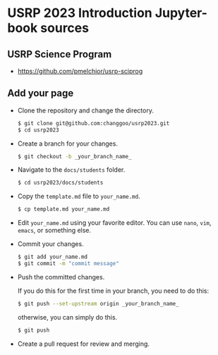# USRP 2023 Introduction Jupyter-book sources

## USRP Science Program

* https://github.com/pmelchior/usrp-sciprog

## Add your page

* Clone the repository and change the directory.

    ```sh
    $ git clone git@github.com:changgoo/usrp2023.git
    $ cd usrp2023
    ```

* Create a branch for your changes.

    ```sh
    $ git checkout -b _your_branch_name_
    ```

* Navigate to the `docs/students` folder.

    ```sh
    $ cd usrp2023/docs/students
    ```

* Copy the `template.md` file to `your_name.md`.

    ```sh
    $ cp template.md your_name.md
    ```

* Edit `your_name.md` using your favorite editor. You can use `nano`, `vim`, `emacs`, or something else.

* Commit your changes.

    ```sh
    $ git add your_name.md
    $ git commit -m "commit message"
    ```

* Push the committed changes.

    If you do this for the first time in your branch, you need to do this:

    ```sh
    $ git push --set-upstream origin _your_branch_name_
    ```

    otherwise, you can simply do this.

    ```sh
    $ git push
    ```

* Create a pull request for review and merging.